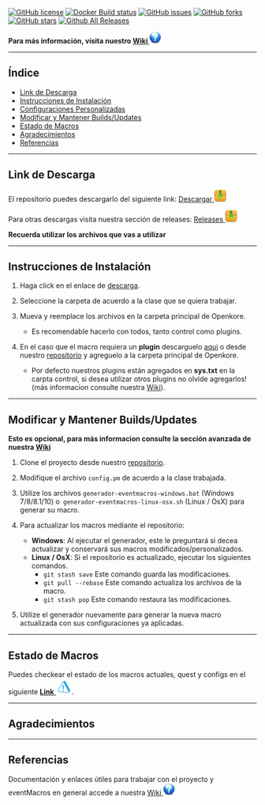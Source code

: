 [![GitHub license](https://img.shields.io/github/license/PipeDeveloper/Openkore-Configs.svg)](https://github.com/PipeDeveloper/Openkore-Configs/blob/master/LICENSE)
[![Docker Build status](https://img.shields.io/docker/build/PipeDeveloper/Openkore-Configs.svg)](https://hub.docker.com/r/PipeDeveloper/Openkore-Configs/)
[![GitHub issues](https://img.shields.io/github/issues/PipeDeveloper/Openkore-Configs.svg)](https://github.com/PipeDeveloper/Openkore-Configs/issues)
[![GitHub forks](https://img.shields.io/github/forks/PipeDeveloper/Openkore-Configs.svg)](https://github.com/PipeDeveloper/Openkore-Configs/network)
[![GitHub stars](https://img.shields.io/github/stars/PipeDeveloper/Openkore-Configs.svg)](https://github.com/PipeDeveloper/Openkore-Configs/stargazers)
[![Github All Releases](https://img.shields.io/github/downloads/PipeDeveloper/Openkore-Configs/total.svg)](https://github.com/PipeDeveloper/Openkore-Configs/releases)

**Para más información, visita nuestro [Wiki ![](https://github.com/PipeDeveloper/PipeDeveloper.github.io/blob/master/assets/css/question.png?raw=true)](https://github.com/PipeDeveloper/Openkore-Configs/wiki)**

---

## Índice

- [Link de Descarga](#link-de-descarga)
- [Instrucciones de Instalación](#instrucciones-de-instalación)
- [Configuraciones Personalizadas](#configuraciones-personalizadas)
- [Modificar y Mantener Builds/Updates](#modificar-y-mantener-buildsupdates)
- [Estado de Macros](#estado-de-macros)
- [Agradecimientos](#agradecimientos)
- [Referencias](#referencias)

---
## Link de Descarga

El repositorio puedes descargarlo del siguiente link: [Descargar ![](https://github.com/PipeDeveloper/PipeDeveloper.github.io/blob/master/assets/css/icon-download.png?raw=true)](https://github.com/PipeDeveloper/Openkore-Configs/archive/master.zip)

Para otras descargas visita nuestra sección de releases: [Releases ![](https://github.com/PipeDeveloper/PipeDeveloper.github.io/blob/master/assets/css/icon-download.png?raw=true)](https://github.com/PipeDeveloper/Openkore-Configs/releases)

**Recuerda utilizar los archivos que vas a utilizar**

---
## Instrucciones de Instalación

1. Haga click en el enlace de [descarga](https://github.com/PipeDeveloper/Openkore-Configs/releases).

2. Seleccione la carpeta de acuerdo a la clase que se quiera trabajar.

3. Mueva y reemplace los archivos en la carpeta principal de Openkore.
    - Es recomendable hacerlo con todos, tanto control como plugins.
  
  
4. En el caso que el macro requiera un **plugin** descarguelo [aqui](https://github.com/) o desde nuestro [repositorio](https://github.com/PipeDeveloper/Openkore-Configs/releases) y agreguelo a la carpeta principal de Openkore.
    - Por defecto nuestros plugins están agregados en **sys.txt** en la carpta control, si desea utilizar otros plugins no olvide agregarlos! (más informacion consulte nuestra [Wiki](https://github.com/PipeDeveloper/Openkore-Configs/wiki)).

---
## Modificar y Mantener Builds/Updates

**Esto es opcional, para más informacion consulte la sección avanzada de nuestra [Wiki](https://github.com/PipeDeveloper/Openkore-Configs/wiki)**

1. Clone el proyecto desde nuestro [repositorio](https://github.com/PipeDeveloper/Openkore-Configs/archive/master.zip).
2. Modifique el archivo `config.pm` de acuerdo a la clase trabajada.
3. Utilize los archivos `generador-eventmacros-windows.bat` (Windows 7/8/8.1/10) o` generador-eventmacros-linux-osx.sh` (Linux / OsX) para generar su macro.
4. Para actualizar los macros mediante el repositorio:
    - **Windows**: Al ejecutar el generador, este le preguntará si decea actualizar y conservará sus macros modificados/personalizados.
    - **Linux / OsX**: Si el repositorio es actualizado, ejecutar los siguientes comandos.
        - `git stash save` Este comando guarda las modificaciones.
        - `git pull --rebase` Este comando actualiza los archivos de la macro.
        - `git stash pop` Este comando restaura las modificaciones.

5. Utilize el generador nuevamente para generar la nueva macro actualizada con sus configuraciones ya aplicadas.

---
## Estado de Macros

Puedes checkear el estado de los macros actuales, quest y configs en el siguiente [**Link** ![](https://github.com/PipeDeveloper/PipeDeveloper.github.io/blob/master/assets/css/Warning.png?raw=true)](https://github.com/PipeDeveloper/Openkore-Configs/wiki).

---
## Agradecimientos



---
## Referencias
Documentación y enlaces útiles para trabajar con el proyecto y eventMacros en general accede a nuestra [Wiki ![](https://github.com/PipeDeveloper/PipeDeveloper.github.io/blob/master/assets/css/question.png?raw=true)](https://github.com/PipeDeveloper/Openkore-Configs/wiki)
